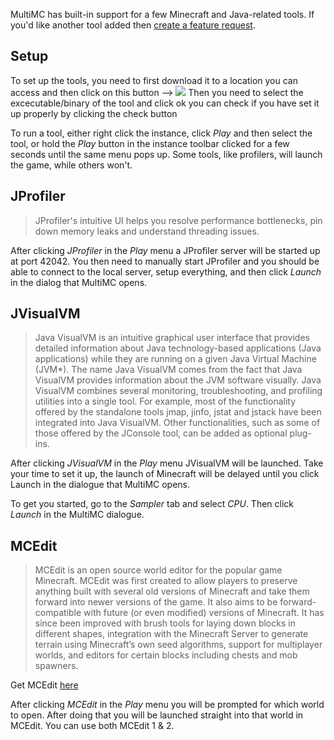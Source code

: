 MultiMC has built-in support for a few Minecraft and Java-related tools. If you'd like another tool added then [create a feature request](Feedback).

## Setup

To set up the tools, you need to first download it to a location you can access and then click on this button --> ![](https://i.imgur.com/5ib92RU.png)
Then you need to select the excecutable/binary of the tool and click ok
you can check if you have set it up properly by clicking the check button


To run a tool, either right click the instance, click _Play_ and then select the tool, or hold the _Play_ button in the instance toolbar clicked for a few seconds until the same menu pops up. Some tools, like profilers, will launch the game, while others won't.

## JProfiler

> JProfiler's intuitive UI helps you resolve performance bottlenecks, pin down memory leaks and understand threading issues.

After clicking _JProfiler_ in the _Play_ menu a JProfiler server will be started up at port 42042. You then need to manually start JProfiler and you should be able to connect to the local server, setup everything, and then click _Launch_ in the dialog that MultiMC opens.

## JVisualVM

> Java VisualVM is an intuitive graphical user interface that provides detailed information about Java technology-based applications (Java applications) while they are running on a given Java Virtual Machine (JVM*). The name Java VisualVM comes from the fact that Java VisualVM provides information about the JVM software visually.
Java VisualVM combines several monitoring, troubleshooting, and profiling utilities into a single tool. For example, most of the functionality offered by the standalone tools jmap, jinfo, jstat and jstack have been integrated into Java VisualVM. Other functionalities, such as some of those offered by the JConsole tool, can be added as optional plug-ins.

After clicking _JVisualVM_ in the _Play_ menu JVisualVM will be launched. Take your time to set it up, the launch of Minecraft will be delayed until you click Launch in the dialogue that MultiMC opens.

To get you started, go to the _Sampler_ tab and select _CPU_. Then click _Launch_ in the MultiMC dialogue.

## MCEdit

> MCEdit is an open source world editor for the popular game Minecraft. MCEdit was first created to allow players to preserve anything built with several old versions of Minecraft and take them forward into newer versions of the game. It also aims to be forward-compatible with future (or even modified) versions of Minecraft. It has since been improved with brush tools for laying down blocks in different shapes, integration with the Minecraft Server to generate terrain using Minecraft’s own seed algorithms, support for multiplayer worlds, and editors for certain blocks including chests and mob spawners.

Get MCEdit [here](http://www.mcedit.net/)

After clicking _MCEdit_ in the _Play_ menu you will be prompted for which world to open. After doing that you will be launched straight into that world in MCEdit. You can use both MCEdit 1 & 2.